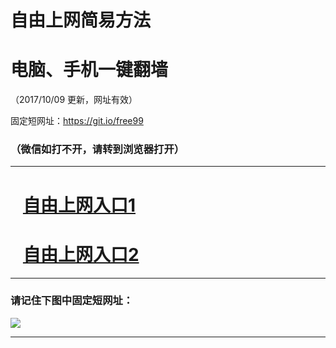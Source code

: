 ﻿# 自由上网简易方法

# 电脑、手机一键翻墙

（2017/10/09 更新，网址有效）

固定短网址：https://git.io/free99

### （微信如打不开，请转到浏览器打开）


***





# &nbsp;&nbsp; <a href="http://ft1168522279.fwq-tz-1001.info/fwqtz01.html?t=100900114531 " target="_blank">自由上网入口1</a>
# &nbsp;&nbsp; <a href="http://ft557316335.fwq-tz-1002.info/fwqtz02.html?t=100900125945 " target="_blank">自由上网入口2</a>
***

### 请记住下图中固定短网址：

<img src="https://s3-us-west-2.amazonaws.com/fwq-1001/yjfq-20170905okok.png" /> 


***

